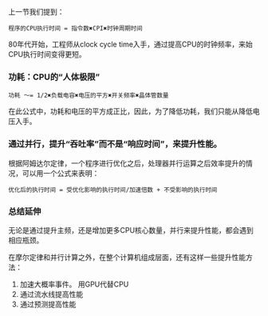 上一节我们提到：
    
    程序的CPU执行时间 = 指令数✖️CPI✖️时钟周期时间

80年代开始，工程师从clock cycle time入手，通过提高CPU的时钟频率，来始CPU执行时间变得更短。

### 功耗：CPU的“人体极限”

    功耗 ～= 1/2✖️负载电容✖️电压的平方✖️开关频率✖️晶体管数量

在此公式中，功耗和电压的平方成正比，因此，为了降低功耗，我们只能从降低电压入手。

### 通过并行，提升“吞吐率”而不是“响应时间”，来提升性能。

根据阿姆达尔定律，一个程序进行优化之后，处理器并行运算之后效率提升的情况，可以用一个公式来表明：

    优化后的执行时间 = 受优化影响的执行时间/加速倍数 + 不受影响的执行时间

### 总结延伸

无论是通过提升主频，还是增加更多CPU核心数量，并行来提升性能，都会遇到相应瓶颈。

在摩尔定律和并行计算之外，在整个计算机组成层面，还有这样一些提升性能方法：

1. 加速大概率事件。
   用GPU代替CPU
2. 通过流水线提高性能
3. 通过预测提高性能